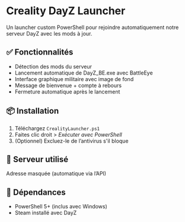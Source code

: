 # Creality DayZ Launcher

Un launcher custom PowerShell pour rejoindre automatiquement notre serveur DayZ avec les mods à jour.

## ✅ Fonctionnalités

- Détection des mods du serveur
- Lancement automatique de DayZ_BE.exe avec BattleEye
- Interface graphique militaire avec image de fond
- Message de bienvenue + compte à rebours
- Fermeture automatique après le lancement

## 📦 Installation

1. Téléchargez `CrealityLauncher.ps1`
2. Faites clic droit > *Exécuter avec PowerShell*
3. (Optionnel) Excluez-le de l’antivirus s'il bloque

## 🎯 Serveur utilisé

Adresse masquée (automatique via l’API)

## 💬 Dépendances

- PowerShell 5+ (inclus avec Windows)
- Steam installé avec DayZ